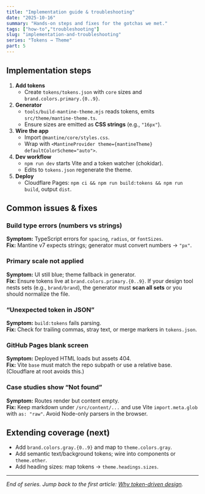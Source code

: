 ```yaml
---
title: "Implementation guide & troubleshooting"
date: "2025-10-16"
summary: "Hands-on steps and fixes for the gotchas we met."
tags: ["how-to","troubleshooting"]
slug: "implementation-and-troubleshooting"
series: "Tokens → Theme"
part: 5
---
```


## Implementation steps
1. **Add tokens**
   - Create `tokens/tokens.json` with `core` sizes and `brand.colors.primary.{0..9}`.
2. **Generator**
   - `tools/build-mantine-theme.mjs` reads tokens, emits `src/theme/mantine-theme.ts`.
   - Ensure sizes are emitted as **CSS strings** (e.g., `"16px"`).
3. **Wire the app**
   - Import `@mantine/core/styles.css`.
   - Wrap with `<MantineProvider theme={mantineTheme} defaultColorScheme="auto">`.
4. **Dev workflow**
   - `npm run dev` starts Vite and a token watcher (chokidar).
   - Edits to `tokens.json` regenerate the theme.
5. **Deploy**
   - Cloudflare Pages: `npm ci && npm run build:tokens && npm run build`, output `dist`.

## Common issues & fixes

### Build type errors (numbers vs strings)
**Symptom:** TypeScript errors for `spacing`, `radius`, or `fontSizes`.  
**Fix:** Mantine v7 expects strings; generator must convert numbers → `"px"`.

### Primary scale not applied
**Symptom:** UI still blue; theme fallback in generator.  
**Fix:** Ensure tokens live at `brand.colors.primary.{0..9}`. If your design tool nests sets (e.g., `brand/brand`), the generator must **scan all sets** or you should normalize the file.

### “Unexpected token in JSON”
**Symptom:** `build:tokens` fails parsing.  
**Fix:** Check for trailing commas, stray text, or merge markers in `tokens.json`.

### GitHub Pages blank screen
**Symptom:** Deployed HTML loads but assets 404.  
**Fix:** Vite `base` must match the repo subpath or use a relative base. (Cloudflare at root avoids this.)

### Case studies show “Not found”
**Symptom:** Routes render but content empty.  
**Fix:** Keep markdown under `/src/content/...` and use Vite `import.meta.glob` with `as: "raw"`. Avoid Node-only parsers in the browser.

## Extending coverage (next)
- Add `brand.colors.gray.{0..9}` and map to `theme.colors.gray`.
- Add semantic text/background tokens; wire into components or `theme.other`.
- Add heading sizes: map tokens → `theme.headings.sizes`.

---
_End of series. Jump back to the first article: [Why token-driven design](/case-studies/why-token-driven-design)._
